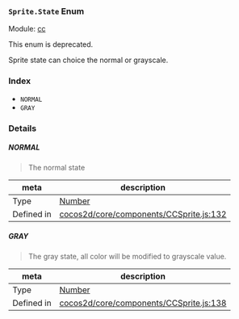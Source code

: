 ### `Sprite.State` Enum



Module: [cc](../modules/cc.md)

This enum is deprecated.

Sprite state can choice the normal or grayscale.


### Index
  - `NORMAL`
  - `GRAY`

### Details


##### NORMAL

> The normal state

| meta | description |
|------|-------------|
| Type | <a href="https://developer.mozilla.org/en/JavaScript/Reference/Global_Objects/Number" class="crosslink external" target="_blank">Number</a> |
| Defined in | [cocos2d/core/components/CCSprite.js:132](https://github.com/cocos-creator/engine/blob/f495398f4307775f0f733162e3d128d81e063063/cocos2d/core/components/CCSprite.js#L132) |



##### GRAY

> The gray state, all color will be modified to grayscale value.

| meta | description |
|------|-------------|
| Type | <a href="https://developer.mozilla.org/en/JavaScript/Reference/Global_Objects/Number" class="crosslink external" target="_blank">Number</a> |
| Defined in | [cocos2d/core/components/CCSprite.js:138](https://github.com/cocos-creator/engine/blob/f495398f4307775f0f733162e3d128d81e063063/cocos2d/core/components/CCSprite.js#L138) |


